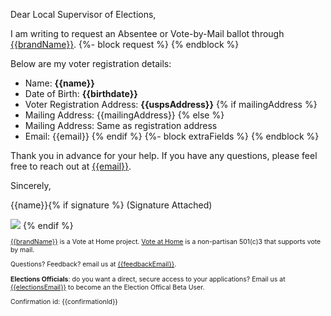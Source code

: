 Dear Local Supervisor of Elections,

I am writing to request an Absentee or Vote-by-Mail ballot through [{{brandName}}]({{brandUrl}}).
{%- block request %}
{% endblock %}

Below are my voter registration details:
- Name: **{{name}}**
- Date of Birth: **{{birthdate}}**
- Voter Registration Address: **{{uspsAddress}}**
{% if mailingAddress %}
- Mailing Address: {{mailingAddress}}
{% else %}
- Mailing Address: Same as registration address
- Email: {{email}}
{% endif %}
{%- block extraFields %}
{% endblock %}

Thank you in advance for your help.  If you have any questions, please feel free to reach out at [{{email}}](mailto:{{email}}).

Sincerely,

{{name}}{% if signature %} (Signature Attached)

<img src='{{signature}}'/>
{% endif %}

<font style='font-size:75%;'>

[{{brandName}}]({{brandUrl}}) is a Vote at Home project.
[Vote at Home](https://voteathome.org/) is a non-partisan 501(c)3 that supports vote by mail.

Questions? Feedback? email us at [{{feedbackEmail}}](mailto:{{feedbackEmail}}).

**Elections Officials**: do you want a direct, secure access to your applications?  Email us at [{{electionsEmail}}](mailto:{{electionsEmail}}) to become an the Election Offical Beta User.

Confirmation id: {{confirmationId}}

</font>
